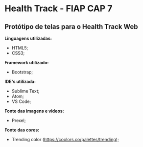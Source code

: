 # Health Track - FIAP CAP 7
## Protótipo de telas para o Health Track Web

**Linguagens utilizadas:**
- HTML5;
- CSS3;

**Framework utilizado:**
- Bootstrap;

**IDE's utilizada:**
- Sublime Text;
- Atom;
- VS Code;

**Fonte das imagens e videos:**
- Prexel;

**Fonte das cores:**
- Trending color (https://coolors.co/palettes/trending);
